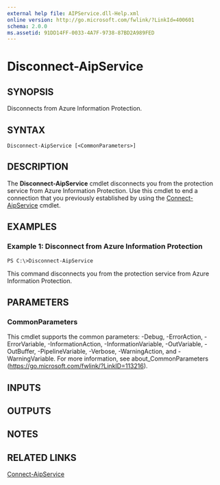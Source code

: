 ```yaml
---
external help file: AIPService.dll-Help.xml
online version: http://go.microsoft.com/fwlink/?LinkId=400601
schema: 2.0.0
ms.assetid: 91DD14FF-0033-4A7F-9738-87BD2A989FED
---
```


# Disconnect-AipService

## SYNOPSIS
Disconnects from Azure Information Protection.

## SYNTAX

```
Disconnect-AipService [<CommonParameters>]
```

## DESCRIPTION
The **Disconnect-AipService** cmdlet disconnects you from the protection service from Azure Information Protection. Use this cmdlet to end a connection that you previously established by using the [Connect-AipService](./Connect-AipService.md) cmdlet.

## EXAMPLES

### Example 1: Disconnect from Azure Information Protection
```
PS C:\>Disconnect-AipService
```

This command disconnects you from the protection service from Azure Information Protection.

## PARAMETERS

### CommonParameters
This cmdlet supports the common parameters: -Debug, -ErrorAction, -ErrorVariable, -InformationAction, -InformationVariable, -OutVariable, -OutBuffer, -PipelineVariable, -Verbose, -WarningAction, and -WarningVariable. For more information, see about_CommonParameters (https://go.microsoft.com/fwlink/?LinkID=113216).

## INPUTS

## OUTPUTS

## NOTES

## RELATED LINKS

[Connect-AipService](./Connect-AipService.md)
